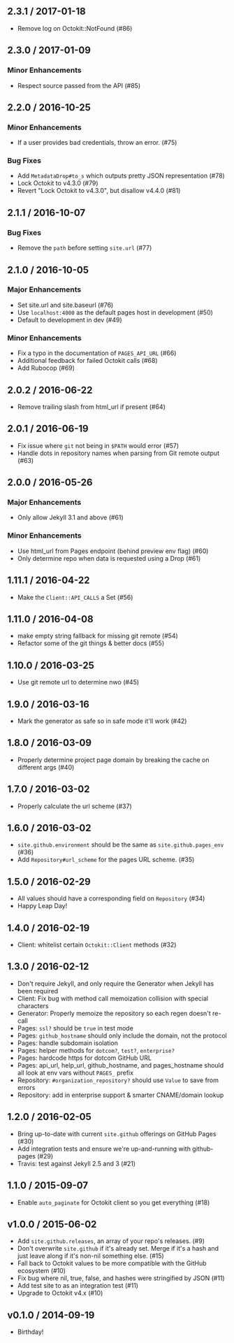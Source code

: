 ## 2.3.1 / 2017-01-18

  * Remove log on Octokit::NotFound (#86)

## 2.3.0 / 2017-01-09

### Minor Enhancements

  * Respect source passed from the API (#85)

## 2.2.0 / 2016-10-25

### Minor Enhancements

  * If a user provides bad credentials, throw an error. (#75)

### Bug Fixes

  * Add `MetadataDrop#to_s` which outputs pretty JSON representation (#78)
  * Lock Octokit to v4.3.0 (#79)
  * Revert "Lock Octokit to v4.3.0", but disallow v4.4.0 (#81)

## 2.1.1 / 2016-10-07

### Bug Fixes

  * Remove the `path` before setting `site.url` (#77)

## 2.1.0 / 2016-10-05

### Major Enhancements

  * Set site.url and site.baseurl (#76)
  * Use `localhost:4000` as the default pages host in development (#50)
  * Default to development in dev (#49)

### Minor Enhancements

  * Fix a typo in the documentation of `PAGES_API_URL` (#66)
  * Additional feedback for failed Octokit calls (#68)
  * Add Rubocop (#69)

## 2.0.2 / 2016-06-22

  * Remove trailing slash from html_url if present (#64)

## 2.0.1 / 2016-06-19

  * Fix issue where `git` not being in `$PATH` would error (#57)
  * Handle dots in repository names when parsing from Git remote output (#63)

## 2.0.0 / 2016-05-26

### Major Enhancements

  * Only allow Jekyll 3.1 and above (#61)

### Minor Enhancements

  * Use html_url from Pages endpoint (behind preview env flag) (#60)
  * Only determine repo when data is requested using a Drop (#61)

## 1.11.1 / 2016-04-22

  * Make the `Client::API_CALLS` a Set (#56)

## 1.11.0 / 2016-04-08

  * make empty string fallback for missing git remote (#54)
  * Refactor some of the git things & better docs (#55)

## 1.10.0 / 2016-03-25

  * Use git remote url to determine nwo (#45)

## 1.9.0 / 2016-03-16

  * Mark the generator as safe so in safe mode it'll work (#42)

## 1.8.0 / 2016-03-09

  * Properly determine project page domain by breaking the cache on different args (#40)

## 1.7.0 / 2016-03-02

  * Properly calculate the url scheme (#37)

## 1.6.0 / 2016-03-02

  * `site.github.environment` should be the same as `site.github.pages_env` (#36)
  * Add `Repository#url_scheme` for the pages URL scheme. (#35)

## 1.5.0 / 2016-02-29

  * All values should have a corresponding field on `Repository` (#34)
  * Happy Leap Day!

## 1.4.0 / 2016-02-19

  * Client: whitelist certain `Octokit::Client` methods (#32)

## 1.3.0 / 2016-02-12

  * Don't require Jekyll, and only require the Generator when Jekyll has been required
  * Client: Fix bug with method call memoization collision with special characters
  * Generator: Properly memoize the repository so each regen doesn't re-call
  * Pages: `ssl?` should be `true` in test mode
  * Pages: `github_hostname` should only include the domain, not the protocol
  * Pages: handle subdomain isolation
  * Pages: helper methods for `dotcom?`, `test?`, `enterprise?`
  * Pages: hardcode https for dotcom GitHub URL
  * Pages: api_url, help_url, github_hostname, and pages_hostname should all look at env vars without `PAGES_` prefix
  * Repository: `#organization_repository?` should use `Value` to save from errors
  * Repository: add in enterprise support & smarter CNAME/domain lookup

## 1.2.0 / 2016-02-05

  * Bring up-to-date with current `site.github` offerings on GitHub Pages (#30)
  * Add integration tests and ensure we're up-and-running with github-pages (#29)
  * Travis: test against Jekyll 2.5 and 3 (#21)

## 1.1.0 / 2015-09-07

  * Enable `auto_paginate` for Octokit client so you get everything (#18)

## v1.0.0 / 2015-06-02

  * Add `site.github.releases`, an array of your repo's releases. (#9)
  * Don't overwrite `site.github` if it's already set. Merge if it's a hash and just leave along if it's non-nil something else. (#15)
  * Fall back to Octokit values to be more compatible with the GitHub ecosystem (#10)
  * Fix bug where nil, true, false, and hashes were stringified by JSON (#11)
  * Add test site to as an integration test (#11)
  * Upgrade to Octokit v4.x (#10)

## v0.1.0 / 2014-09-19

  * Birthday!
